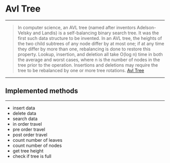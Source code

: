 # Avl Tree
***
> In computer science, an AVL tree (named after inventors Adelson-Velsky and Landis) is a self-balancing binary search tree. It was the first such data structure to be invented. In an AVL tree, the heights of the two child subtrees of any node differ by at most one; if at any time they differ by more than one, rebalancing is done to restore this property. Lookup, insertion, and deletion all take O(log n) time in both the average and worst cases, where n is the number of nodes in the tree prior to the operation. Insertions and deletions may require the tree to be rebalanced by one or more tree rotations. 
[Avl Tree](https://en.wikipedia.org/wiki/AVL_tree)

***
## Implemented methods
***
* insert data
* delete data
* search data
* in order travel
* pre order travel
* post order travel
* count number of leaves
* count number of nodes
* get tree height
* check if tree is full